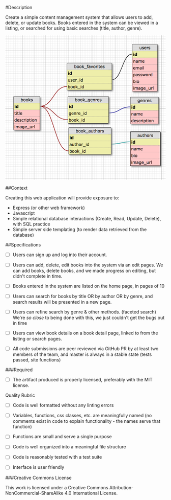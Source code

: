 #Description

Create a simple content management system that allows users to add, delete, or update books. Books entered in the system can be viewed in a listing, or searched for using basic searches (title, author, genre).


![Alt text](./public/images/simple-schema.png)


##Context

Creating this web application will provide exposure to:

- Express (or other web framework)
- Javascript
- Simple relational database interactions (Create, Read, Update, Delete), with SQL practice
- Simple server side templating (to render data retrieved from the database)


##Specifications

- [ ] Users can sign up and log into their account.

- [ ] Users can add, delete, edit books into the system via an edit pages. We can add books, delete books, and we made progress on editing, but didn't complete in time.

- [ ] Books entered in the system are listed on the home page, in pages of 10

- [ ] Users can search for books by title OR by author OR by genre, and search results will be presented in a new page.

- [ ] Users can refine search by genre & other methods. (faceted search) We're *so close* to being done with this, we just couldn't get the bugs out in time

- [ ] Users can view book details on a book detail page, linked to from the listing or search pages.

- [ ] All code submissions are peer reviewed via GitHub PR by at least two members of the team, and master is always in a stable state (tests passed, site functions)

###Required

- [ ] The artifact produced is properly licensed, preferably with the MIT license.

Quality Rubric

- [ ] Code is well formatted without any linting errors

- [ ] Variables, functions, css classes, etc. are meaningfully named (no comments exist in code to explain functionality - the names serve that function)

- [ ] Functions are small and serve a single purpose

- [ ] Code is well organized into a meaningful file structure

- [ ] Code is reasonably tested with a test suite

- [ ] Interface is user friendly

###Creative Commons License

This work is licensed under a Creative Commons Attribution-NonCommercial-ShareAlike 4.0 International License.
